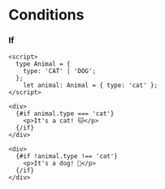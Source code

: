 <!-- .slide: class="with-code-bg-dark" -->

# Conditions

### If

```svelte
<script>
  type Animal = {
    type: 'CAT' | 'DOG';
  };
	let animal: Animal = { type: 'cat' };
</script>

<div>
  {#if animal.type === 'cat'}
    <p>It's a cat! 🐱</p>
  {/if}
</div>

<div>
  {#if !animal.type !== 'cat'}
    <p>It's a dog! 🐶</p>
  {/if}
</div>
```
